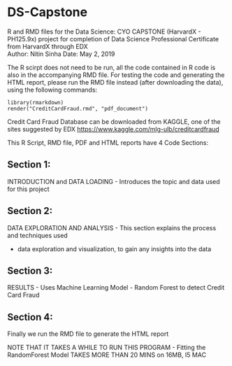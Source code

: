 # DS-Capstone

R and RMD files for the Data Science: CYO CAPSTONE (HarvardX - PH125.9x) project for 
completion of Data Science Professional Certificate from HarvardX through EDX               
Author: Nitin Sinha
Date: May 2, 2019
                                                                                           
The R scirpt does not need to be run, all the code contained in R code is also in the 
accompanying RMD file. For testing the code and generating the HTML report, please 
run the RMD file instead (after downloading the data), using the following commands:

``library(rmarkdown)``  
``render("CreditCardFraud.rmd", "pdf_document")``

Credit Card Fraud Database can be downloaded from KAGGLE, one of the sites suggested by EDX
https://www.kaggle.com/mlg-ulb/creditcardfraud

This R Script, RMD file, PDF and HTML reports have 4 Code Sections:
## Section 1:
INTRODUCTION and DATA LOADING - Introduces the topic and data used for this project

## Section 2:
DATA EXPLORATION AND ANALYSIS - This section explains the process and techniques used 
- data exploration and visualization, to gain any insights into the data

## Section 3:
RESULTS - Uses Machine Learning Model - Random Forest to detect Credit Card Fraud

## Section 4:
Finally we run the RMD file to generate the HTML report

NOTE THAT IT TAKES A WHILE TO RUN THIS PROGRAM - Fitting the RandomForest Model
TAKES MORE THAN 20 MINS on 16MB, I5 MAC  



